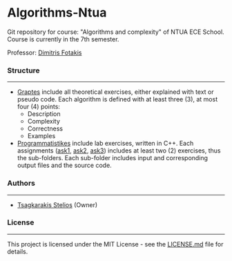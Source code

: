 # Algorithms-Ntua
Git repository for course: "Algorithms and complexity" of NTUA ECE School.
Course is currently in the 7th semester.

Professor: [Dimitris Fotakis](https://www.softlab.ntua.gr/~fotakis/)

### Structure

---

- [Graptes](https://github.com/steliostss/Algorithms-Ntua/tree/master/Graptes) include all theoretical exercises, either explained with text or pseudo code. Each algorithm is defined with at least three (3), at most four (4) points:
  - Description
  - Complexity
  - Correctness
  - Examples
- [Programmatistikes](https://github.com/steliostss/Algorithms-Ntua/tree/master/Programmatistikes) include lab exercises, written in C++. Each assignments ([ask1](https://github.com/steliostss/Algorithms-Ntua/tree/master/Programmatistikes/ask1), [ask2](https://github.com/steliostss/Algorithms-Ntua/tree/master/Programmatistikes/ask2), [ask3](https://github.com/steliostss/Algorithms-Ntua/tree/master/Programmatistikes/ask3)) includes at least two (2) exercises, thus the sub-folders. Each sub-folder includes input and corresponding output files and the source code.

### Authors

---

- [Tsagkarakis Stelios](https://www.facebook.com/stelios.tsagarakis.3) (Owner)

### License

---

This project is licensed under the MIT License - see the [LICENSE.md](https://github.com/steliostss/Algorithms-Ntua) file for details.
